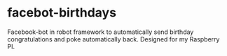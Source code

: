 # facebot-birthdays
Facebook-bot in robot framework to automatically send birthday congratulations and poke automatically back. Designed for my Raspberry PI.
